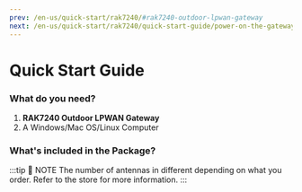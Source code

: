 ```yaml
---
prev: /en-us/quick-start/rak7240/#rak7240-outdoor-lpwan-gateway
next: /en-us/quick-start/rak7240/quick-start-guide/power-on-the-gateway.html
---
```


# Quick Start Guide

<rk-img
  src="/assets/images/quick-start-guide/rak7240/rak7240-overview.jpg"
  width="100%"
  figure-number="1"
  caption="RAK7240 Outdoor LPWAN Gateway"
/>

### What do you need?

1. **RAK7240 Outdoor LPWAN Gateway**
2. A Windows/Mac OS/Linux Computer



### What's included in the Package?

<rk-img
  src="/assets/images/quick-start-guide/rak7240/package-contents.jpg"
  width="100%"
  figure-number="2"
  caption="RAK7240 Outdoor LPWAN Gateway"
/>

:::tip 📝 NOTE
 The number of antennas in different depending on what you order. Refer to the store for more information.
:::

